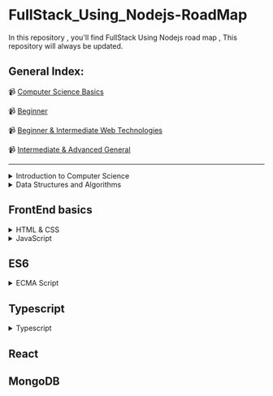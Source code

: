 # FullStack_Using_Nodejs-RoadMap
In this repository , you'll find FullStack Using Nodejs road map , This repository will always be updated.

## General Index:

📹 [ Computer Science Basics ](#introduction-to-computer-science)

📹 [Beginner](#beginner)

📹 [Beginner & Intermediate Web Technologies](#beginner--intermediate-web-technologies)

📹 [Intermediate & Advanced General](#intermediate--advanced-general)

___

<details>
   <summary> Introduction to Computer Science </summary>

## Introduction to Computer Science

### Notes :

 - First of all you need to study programming lanaguage such as Python 

 - Secondly you need to study CS50 Course
  
 - Finally you need to study C++ Course

  #### Python

   📹 [Introduction to Computer Science and Programming Using Python from Elzero](https://youtube.com/playlist?list=PLDoPjvoNmBAyE_gei5d18qkfIe-Z8mocs)

  #### CS50
  
   📹 [CS50's Introduction to Computer Science In English](https://www.edx.org/course/introduction-computer-science-harvardx-cs50x)


   📹 [CS50's Introduction to Computer Science In Arabic](https://youtube.com/playlist?list=PLnrlZUDQofUv7JE4QIahAyztrQU9bnJmd)



  #### C++

   [C++ In Arabic](https://youtube.com/playlist?list=PL1DUmTEdeA6IUD9Gt5rZlQfbZyAWXd-oD)

   [C++ In Arabic](https://youtube.com/playlist?list=PLDoPjvoNmBAwy-rS6WKudwVeb_x63EzgS)

</details>

<details>
   
   <summary> Data Structures and Algorithms</summary>

## Data Structure for C++ and Python

  [Data Structure For C++](https://youtube.com/playlist?list=PL1DUmTEdeA6JlommmGP5wicYLxX5PVCQt)
  
  [Data Structure For Python](https://youtu.be/pkYVOmU3MgA)

## Object Oriented Programming(OOP) for C++ and Python

  [OOP For C++](https://youtube.com/playlist?list=PL1DUmTEdeA6KLEvIO0NyrkT91BVle8BOU)
  
  [OOP For Python](https://youtu.be/A9kSngn7254)
    OR
  [OOP Python](https://youtu.be/Ej_02ICOIgs)

</details>

## FrontEnd basics 

<details>

   <summary>HTML & CSS</summary>
  
 

  📹 [ HTML - Elzero ](https://youtube.com/playlist?list=PLDoPjvoNmBAw_t_XWUFbBX-c9MafPk9ji)

  📹 [ CSS - Elzero ](https://youtube.com/playlist?list=PLDoPjvoNmBAzjsz06gkzlSrlev53MGIKe)

</details>


  <details>

  <summary>JavaScript</summary>
  


  📹 [ JavaScript- Elzero ](https://youtube.com/playlist?list=PLDoPjvoNmBAx3kiplQR_oeDqLDBUDYwVv)


  <summary>JavaScript projects</summary>

  📹 [ JavaScript- Elzero ](https://youtube.com/playlist?list=PLDoPjvoNmBAz7_BgzvNcOaE-m_SnE4jiT)

    
  </details>
  


## ES6 

<details>

<summary> ECMA Script</summary>



 📹 [ ES6 - Elzero ](https://youtube.com/playlist?list=PLDoPjvoNmBAy3siU1b04xY24ZlstofO9M)

</details>
 

## Typescript 

<details>

<summary>Typescript</summary>



   📹 [Typescript - Elzero ](https://youtube.com/playlist?list=PLDoPjvoNmBAy532K9M_fjiAmrJ0gkCyLJ)


</details>


## React 



## MongoDB


